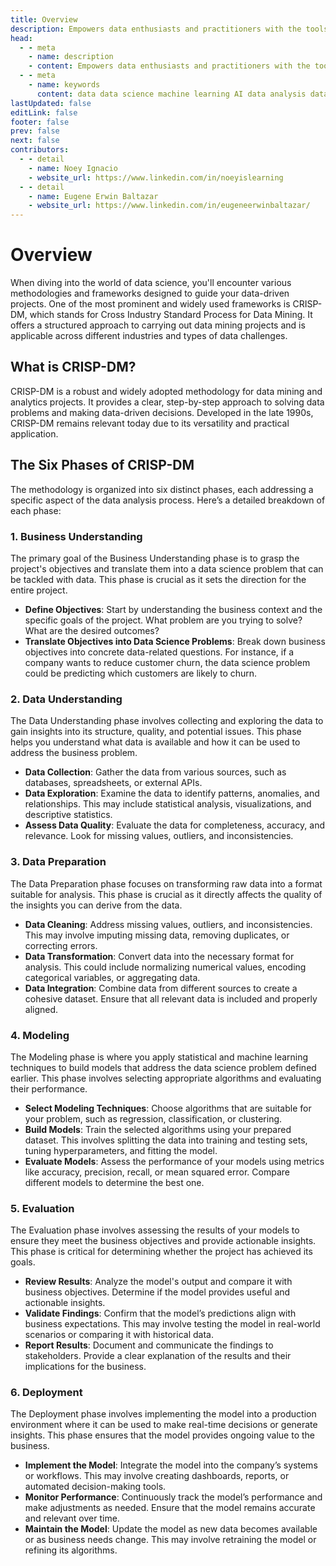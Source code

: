 ```yaml
---
title: Overview
description: Empowers data enthusiasts and practitioners with the tools and knowledge to unlock the potential of data.
head:
  - - meta
    - name: description
    - content: Empowers data enthusiasts and practitioners with the tools and knowledge to unlock the potential of data.
  - - meta
    - name: keywords
      content: data data science machine learning AI data analysis data-driven data enthusiasts data practitioners
lastUpdated: false
editLink: false
footer: false
prev: false
next: false
contributors:
  - - detail
    - name: Noey Ignacio
    - website_url: https://www.linkedin.com/in/noeyislearning
  - - detail
    - name: Eugene Erwin Baltazar
    - website_url: https://www.linkedin.com/in/eugeneerwinbaltazar/
---
```


# Overview

When diving into the world of data science, you'll encounter various methodologies and frameworks designed to guide your data-driven projects. One of the most prominent and widely used frameworks is CRISP-DM, which stands for Cross Industry Standard Process for Data Mining. It offers a structured approach to carrying out data mining projects and is applicable across different industries and types of data challenges.

## What is CRISP-DM?

CRISP-DM is a robust and widely adopted methodology for data mining and analytics projects. It provides a clear, step-by-step approach to solving data problems and making data-driven decisions. Developed in the late 1990s, CRISP-DM remains relevant today due to its versatility and practical application.

## The Six Phases of CRISP-DM

The methodology is organized into six distinct phases, each addressing a specific aspect of the data analysis process. Here’s a detailed breakdown of each phase:

### 1. Business Understanding

The primary goal of the Business Understanding phase is to grasp the project's objectives and translate them into a data science problem that can be tackled with data. This phase is crucial as it sets the direction for the entire project.

- **Define Objectives**: Start by understanding the business context and the specific goals of the project. What problem are you trying to solve? What are the desired outcomes?
- **Translate Objectives into Data Science Problems**: Break down business objectives into concrete data-related questions. For instance, if a company wants to reduce customer churn, the data science problem could be predicting which customers are likely to churn.

### 2. Data Understanding

The Data Understanding phase involves collecting and exploring the data to gain insights into its structure, quality, and potential issues. This phase helps you understand what data is available and how it can be used to address the business problem.

- **Data Collection**: Gather the data from various sources, such as databases, spreadsheets, or external APIs.
- **Data Exploration**: Examine the data to identify patterns, anomalies, and relationships. This may include statistical analysis, visualizations, and descriptive statistics.
- **Assess Data Quality**: Evaluate the data for completeness, accuracy, and relevance. Look for missing values, outliers, and inconsistencies.

### 3. Data Preparation

The Data Preparation phase focuses on transforming raw data into a format suitable for analysis. This phase is crucial as it directly affects the quality of the insights you can derive from the data.

- **Data Cleaning**: Address missing values, outliers, and inconsistencies. This may involve imputing missing data, removing duplicates, or correcting errors.
- **Data Transformation**: Convert data into the necessary format for analysis. This could include normalizing numerical values, encoding categorical variables, or aggregating data.
- **Data Integration**: Combine data from different sources to create a cohesive dataset. Ensure that all relevant data is included and properly aligned.

### 4. Modeling

The Modeling phase is where you apply statistical and machine learning techniques to build models that address the data science problem defined earlier. This phase involves selecting appropriate algorithms and evaluating their performance.

- **Select Modeling Techniques**: Choose algorithms that are suitable for your problem, such as regression, classification, or clustering.
- **Build Models**: Train the selected algorithms using your prepared dataset. This involves splitting the data into training and testing sets, tuning hyperparameters, and fitting the model.
- **Evaluate Models**: Assess the performance of your models using metrics like accuracy, precision, recall, or mean squared error. Compare different models to determine the best one.

### 5. Evaluation

The Evaluation phase involves assessing the results of your models to ensure they meet the business objectives and provide actionable insights. This phase is critical for determining whether the project has achieved its goals.

- **Review Results**: Analyze the model's output and compare it with business objectives. Determine if the model provides useful and actionable insights.
- **Validate Findings**: Confirm that the model’s predictions align with business expectations. This may involve testing the model in real-world scenarios or comparing it with historical data.
- **Report Results**: Document and communicate the findings to stakeholders. Provide a clear explanation of the results and their implications for the business.

### 6. Deployment

The Deployment phase involves implementing the model into a production environment where it can be used to make real-time decisions or generate insights. This phase ensures that the model provides ongoing value to the business.

- **Implement the Model**: Integrate the model into the company’s systems or workflows. This may involve creating dashboards, reports, or automated decision-making tools.
- **Monitor Performance**: Continuously track the model’s performance and make adjustments as needed. Ensure that the model remains accurate and relevant over time.
- **Maintain the Model**: Update the model as new data becomes available or as business needs change. This may involve retraining the model or refining its algorithms.
